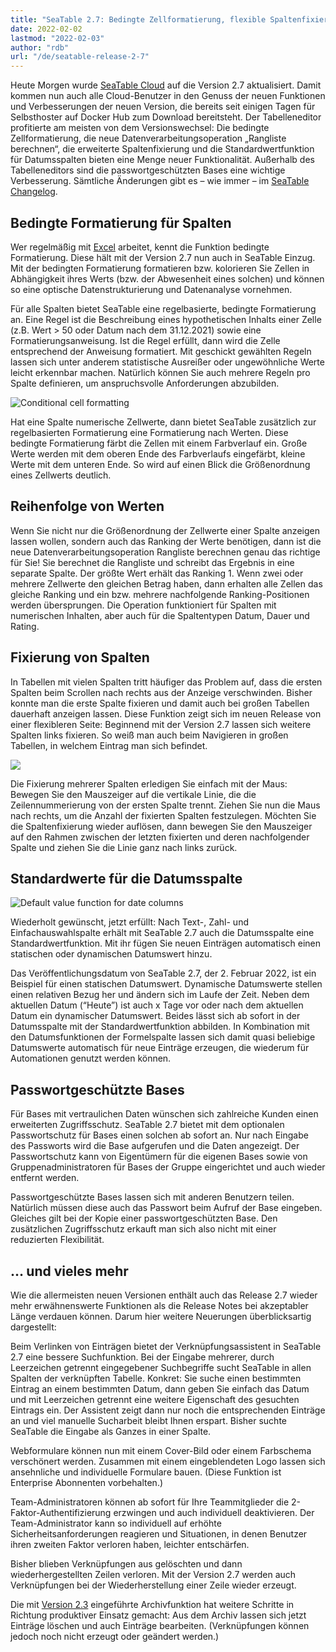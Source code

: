 ```yaml
---
title: "SeaTable 2.7: Bedingte Zellformatierung, flexible Spaltenfixierung und praktischer Datumsstandardwert - SeaTable"
date: 2022-02-02
lastmod: "2022-02-03"
author: "rdb"
url: "/de/seatable-release-2-7"
---
```


Heute Morgen wurde [SeaTable Cloud](https://cloud.seatable.io) auf die Version 2.7 aktualisiert. Damit kommen nun auch alle Cloud-Benutzer in den Genuss der neuen Funktionen und Verbesserungen der neuen Version, die bereits seit einigen Tagen für Selbsthoster auf Docker Hub zum Download bereitsteht. Der Tabelleneditor profitierte am meisten von dem Versionswechsel: Die bedingte Zellformatierung, die neue Datenverarbeitungsoperation „Rangliste berechnen“, die erweiterte Spaltenfixierung und die Standardwertfunktion für Datumsspalten bieten eine Menge neuer Funktionalität. Außerhalb des Tabelleneditors sind die passwortgeschützten Bases eine wichtige Verbesserung. Sämtliche Änderungen gibt es – wie immer – im [SeaTable Changelog](https://seatable.io/docs/changelog/version-2-7/).

## Bedingte Formatierung für Spalten

Wer regelmäßig mit [Excel](/die-besten-excel-alternativen-im-vergleich/) arbeitet, kennt die Funktion bedingte Formatierung. Diese hält mit der Version 2.7 nun auch in SeaTable Einzug. Mit der bedingten Formatierung formatieren bzw. kolorieren Sie Zellen in Abhängigkeit ihres Werts (bzw. der Abwesenheit eines solchen) und können so eine optische Datenstrukturierung und Datenanalyse vornehmen.

Für alle Spalten bietet SeaTable eine regelbasierte, bedingte Formatierung an. Eine Regel ist die Beschreibung eines hypothetischen Inhalts einer Zelle (z.B. Wert > 50 oder Datum nach dem 31.12.2021) sowie eine Formatierungsanweisung. Ist die Regel erfüllt, dann wird die Zelle entsprechend der Anweisung formatiert. Mit geschickt gewählten Regeln lassen sich unter anderem statistische Ausreißer oder ungewöhnliche Werte leicht erkennbar machen. Natürlich können Sie auch mehrere Regeln pro Spalte definieren, um anspruchsvolle Anforderungen abzubilden.

![Conditional cell formatting](https://seatable.io/wp-content/uploads/2022/02/Conditional_cell_formatting2.png)

Hat eine Spalte numerische Zellwerte, dann bietet SeaTable zusätzlich zur regelbasierten Formatierung eine Formatierung nach Werten. Diese bedingte Formatierung färbt die Zellen mit einem Farbverlauf ein. Große Werte werden mit dem oberen Ende des Farbverlaufs eingefärbt, kleine Werte mit dem unteren Ende. So wird auf einen Blick die Größenordnung eines Zellwerts deutlich.

## Reihenfolge von Werten

Wenn Sie nicht nur die Größenordnung der Zellwerte einer Spalte anzeigen lassen wollen, sondern auch das Ranking der Werte benötigen, dann ist die neue Datenverarbeitungsoperation Rangliste berechnen genau das richtige für Sie! Sie berechnet die Rangliste und schreibt das Ergebnis in eine separate Spalte. Der größte Wert erhält das Ranking 1. Wenn zwei oder mehrere Zellwerte den gleichen Betrag haben, dann erhalten alle Zellen das gleiche Ranking und ein bzw. mehrere nachfolgende Ranking-Positionen werden übersprungen. Die Operation funktioniert für Spalten mit numerischen Inhalten, aber auch für die Spaltentypen Datum, Dauer und Rating.

## Fixierung von Spalten

In Tabellen mit vielen Spalten tritt häufiger das Problem auf, dass die ersten Spalten beim Scrollen nach rechts aus der Anzeige verschwinden. Bisher konnte man die erste Spalte fixieren und damit auch bei großen Tabellen dauerhaft anzeigen lassen. Diese Funktion zeigt sich im neuen Release von einer flexibleren Seite: Beginnend mit der Version 2.7 lassen sich weitere Spalten links fixieren. So weiß man auch beim Navigieren in großen Tabellen, in welchem Eintrag man sich befindet.

![](https://seatable.io/wp-content/uploads/2022/02/Freeze-columns.png)

Die Fixierung mehrerer Spalten erledigen Sie einfach mit der Maus: Bewegen Sie den Mauszeiger auf die vertikale Linie, die die Zeilennummerierung von der ersten Spalte trennt. Ziehen Sie nun die Maus nach rechts, um die Anzahl der fixierten Spalten festzulegen. Möchten Sie die Spaltenfixierung wieder auflösen, dann bewegen Sie den Mauszeiger auf den Rahmen zwischen der letzten fixierten und deren nachfolgender Spalte und ziehen Sie die Linie ganz nach links zurück.

## Standardwerte für die Datumsspalte

![Default value function for date columns](https://seatable.io/wp-content/uploads/2022/02/Default_value_date_column.png)

Wiederholt gewünscht, jetzt erfüllt: Nach Text-, Zahl- und Einfachauswahlspalte erhält mit SeaTable 2.7 auch die Datumsspalte eine Standardwertfunktion. Mit ihr fügen Sie neuen Einträgen automatisch einen statischen oder dynamischen Datumswert hinzu.

Das Veröffentlichungsdatum von SeaTable 2.7, der 2. Februar 2022, ist ein Beispiel für einen statischen Datumswert. Dynamische Datumswerte stellen einen relativen Bezug her und ändern sich im Laufe der Zeit. Neben dem aktuellen Datum (“Heute”) ist auch x Tage vor oder nach dem aktuellen Datum ein dynamischer Datumswert. Beides lässt sich ab sofort in der Datumsspalte mit der Standardwertfunktion abbilden. In Kombination mit den Datumsfunktionen der Formelspalte lassen sich damit quasi beliebige Datumswerte automatisch für neue Einträge erzeugen, die wiederum für Automationen genutzt werden können.

## Passwortgeschützte Bases

Für Bases mit vertraulichen Daten wünschen sich zahlreiche Kunden einen erweiterten Zugriffsschutz. SeaTable 2.7 bietet mit dem optionalen Passwortschutz für Bases einen solchen ab sofort an. Nur nach Eingabe des Passworts wird die Base aufgerufen und die Daten angezeigt. Der Passwortschutz kann von Eigentümern für die eigenen Bases sowie von Gruppenadministratoren für Bases der Gruppe eingerichtet und auch wieder entfernt werden.

Passwortgeschützte Bases lassen sich mit anderen Benutzern teilen. Natürlich müssen diese auch das Passwort beim Aufruf der Base eingeben. Gleiches gilt bei der Kopie einer passwortgeschützten Base. Den zusätzlichen Zugriffsschutz erkauft man sich also nicht mit einer reduzierten Flexibilität.

## … und vieles mehr

Wie die allermeisten neuen Versionen enthält auch das Release 2.7 wieder mehr erwähnenswerte Funktionen als die Release Notes bei akzeptabler Länge verdauen können. Darum hier weitere Neuerungen überblicksartig dargestellt:

Beim Verlinken von Einträgen bietet der Verknüpfungsassistent in SeaTable 2.7 eine bessere Suchfunktion. Bei der Eingabe mehrerer, durch Leerzeichen getrennt eingegebener Suchbegriffe sucht SeaTable in allen Spalten der verknüpften Tabelle. Konkret: Sie suche einen bestimmten Eintrag an einem bestimmten Datum, dann geben Sie einfach das Datum und mit Leerzeichen getrennt eine weitere Eigenschaft des gesuchten Eintrags ein. Der Assistent zeigt dann nur noch die entsprechenden Einträge an und viel manuelle Sucharbeit bleibt Ihnen erspart. Bisher suchte SeaTable die Eingabe als Ganzes in einer Spalte.

Webformulare können nun mit einem Cover-Bild oder einem Farbschema verschönert werden. Zusammen mit einem eingeblendeten Logo lassen sich ansehnliche und individuelle Formulare bauen. (Diese Funktion ist Enterprise Abonnenten vorbehalten.)

Team-Administratoren können ab sofort für Ihre Teammitglieder die 2-Faktor-Authentifizierung erzwingen und auch individuell deaktivieren. Der Team-Administrator kann so individuell auf erhöhte Sicherheitsanforderungen reagieren und Situationen, in denen Benutzer ihren zweiten Faktor verloren haben, leichter entschärfen.

Bisher blieben Verknüpfungen aus gelöschten und dann wiederhergestellten Zeilen verloren. Mit der Version 2.7 werden auch Verknüpfungen bei der Wiederherstellung einer Zeile wieder erzeugt.

Die mit [Version 2.3](/seatable-release-2-3) eingeführte Archivfunktion hat weitere Schritte in Richtung produktiver Einsatz gemacht: Aus dem Archiv lassen sich jetzt Einträge löschen und auch Einträge bearbeiten. (Verknüpfungen können jedoch noch nicht erzeugt oder geändert werden.)
